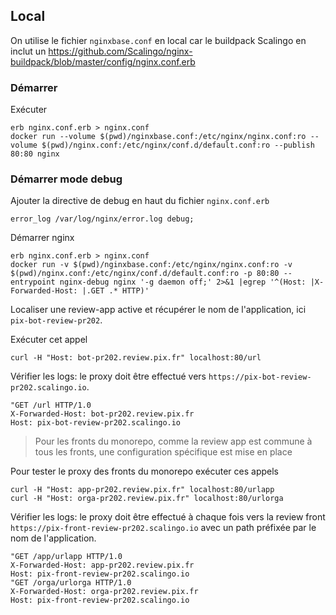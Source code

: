 ## Local

On utilise le fichier `nginxbase.conf` en local car le buildpack Scalingo en inclut un
https://github.com/Scalingo/nginx-buildpack/blob/master/config/nginx.conf.erb

### Démarrer

Exécuter
``` shell
erb nginx.conf.erb > nginx.conf
docker run --volume $(pwd)/nginxbase.conf:/etc/nginx/nginx.conf:ro --volume $(pwd)/nginx.conf:/etc/nginx/conf.d/default.conf:ro --publish 80:80 nginx
```

### Démarrer mode debug

Ajouter la directive de debug en haut du fichier `nginx.conf.erb`
```
error_log /var/log/nginx/error.log debug;
```

Démarrer nginx
``` shell
erb nginx.conf.erb > nginx.conf
docker run -v $(pwd)/nginxbase.conf:/etc/nginx/nginx.conf:ro -v $(pwd)/nginx.conf:/etc/nginx/conf.d/default.conf:ro -p 80:80 --entrypoint nginx-debug nginx '-g daemon off;' 2>&1 |egrep '^(Host: |X-Forwarded-Host: |.GET .* HTTP)'
```

Localiser une review-app active et récupérer le nom de l'application, ici `pix-bot-review-pr202`.

Exécuter cet appel
``` shell
curl -H "Host: bot-pr202.review.pix.fr" localhost:80/url
```

Vérifier les logs: le proxy doit être effectué vers `https://pix-bot-review-pr202.scalingo.io`.

```shell
"GET /url HTTP/1.0
X-Forwarded-Host: bot-pr202.review.pix.fr
Host: pix-bot-review-pr202.scalingo.io
```

> Pour les fronts du monorepo, comme la review app est commune à tous les fronts, une configuration spécifique
> est mise en place

Pour tester le proxy des fronts du monorepo exécuter ces appels
```shell
curl -H "Host: app-pr202.review.pix.fr" localhost:80/urlapp
curl -H "Host: orga-pr202.review.pix.fr" localhost:80/urlorga
```

Vérifier les logs: le proxy doit être effectué à chaque fois vers la review front
`https://pix-front-review-pr202.scalingo.io` avec un path préfixée par le nom de l'application.

```shell
"GET /app/urlapp HTTP/1.0
X-Forwarded-Host: app-pr202.review.pix.fr
Host: pix-front-review-pr202.scalingo.io
"GET /orga/urlorga HTTP/1.0
X-Forwarded-Host: orga-pr202.review.pix.fr
Host: pix-front-review-pr202.scalingo.io
```

